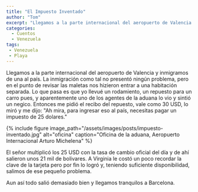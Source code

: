 ```yaml
---
title: "El Impuesto Inventado"
author: "Tom"
excerpt: "Llegamos a la parte internacional del aeropuerto de Valencia y inmigramos de una al país..."
categories: 
  - Cuentos
  - Venezuela
tags: 
 - Venezuela
 - Playa
---
```


Llegamos a la parte internacional del aeropuerto de Valencia y inmigramos de una al país. La inmigración como tal no presentó ningún problema, pero en el punto de revisar las maletas nos hizieron entrar a una habitación separada. Lo que pasa es que yo llevué un rodamiento, un repuesto para un carro pues, y aparentemente uno de los agentes de la aduana lo vio y sintió un negico. Entonces me pidió el recibo del repuesto, vale como 30 USD, lo miró y me dijo: "Ah mira, para ingresar eso al país, necesitas pagar un impuesto de 25 dolares."

{% include figure image_path="/assets/images/posts/impuesto-inventado.jpg" alt="oficina" caption="Oficina de la aduana, Aeropuerto Internacional Arturo Michelena" %}


El señor multiplicó los 25 USD con la tasa de cambio oficial del día y de ahí salieron unos 21 mil de bolivares. A Virginia le costó un poco recordar la clave de la tarjeta pero por fin lo logró y, teniendo suficiente disponibilidad, salimos de ese pequeño problema.  

Aun así todo salió demasiado bien y llegamos tranquilos a Barcelona. 